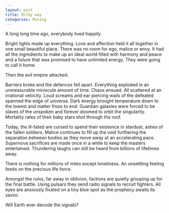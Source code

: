 ```yaml
---
layout: post
title: Milky way
categories: Musing
---
```


A long long time ago, everybody lived happily.

Bright lights made up everything. Love and affection held it all
together in one small beautiful place. There was no room for ego, malice
or envy. It had all the ingredients to make up an ideal world filled
with harmony and peace and a future that was promised to have unlimited
energy. They were going to call it home.

Then the evil empire attacked.

Barriers broke and the defences fell apart. Everything exploded in an
unmeasurable miniscule amount of time. Chaos ensued. All scattered at
an irrational velocity. Loud screams and ear piercing wails of the
defeated spanned the edge of universe.
Dark energy brought temperature down to the lowest and matter froze to
end. Guardian galaxies were forced to be slaves of the unspoken and
forever doomed to orbit the singularity. Mortality rates of their baby
stars shot through the roof.

Today, the ill-fated are cursed to spend their existence in stardust,
ashes of the fallen soldiers. Malice continues to fill up the void
furthering the separation between bodies as they move away at an
accelerating pace. Supernova sacrifices are made once in a while to
keep the masters entertained. Thundering laughs can still be heard from
billions of lifetimes away.

There is nothing for millions of miles except loneliness. An unsettling
feeling feeds on the precious life force.

Amongst the ruins, far away in oblivion, factions are quietly grouping
up for the final battle. Using pulsars they send radio signals to
recruit fighters. All eyes are anxiously fixated on a tiny blue spot as
the prophecy awaits its savior.

Will Earth ever decode the signals?
